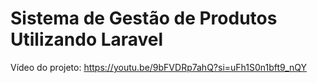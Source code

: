 # Sistema de Gestão de Produtos Utilizando Laravel
Vídeo do projeto: https://youtu.be/9bFVDRp7ahQ?si=uFh1S0n1bft9_nQY
